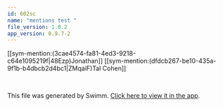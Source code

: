 ```yaml
---
id: 602sc
name: "mentions test "
file_version: 1.0.2
app_version: 0.9.7-2
---
```


[[sym-mention:(3cae4574-fa81-4ed3-9218-c64e1095219f|48Ezp)Jonathan]] [[sym-mention:(dfdcb267-be10-435a-9f1b-b4dbcb2d4bc1|ZMqaiF)Tal Cohen]]




<br/>

This file was generated by Swimm. [Click here to view it in the app](http://localhost:5000/repos/Z2l0aHViJTNBJTNBdDElM0ElM0FlcmFuLXN3aW1t/docs/602sc).